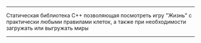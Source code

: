 -------------------------------------------------------------------------------------------------------------

Статическая библиотека C++ позволяющая посмотреть игру "Жизнь" с практически любыми правилами клеток, а также при необходимости загружать или выгружать миры

-------------------------------------------------------------------------------------------------------------
